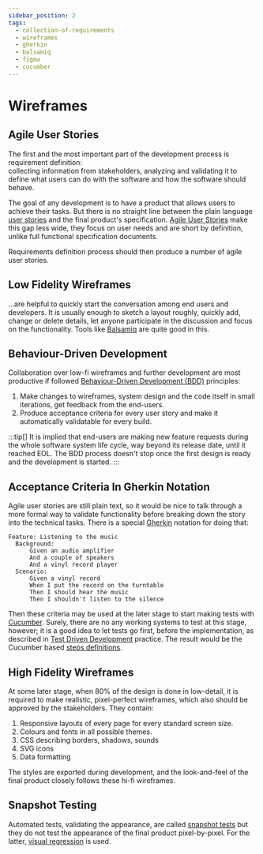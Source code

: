 ```yaml
---
sidebar_position: 2
tags:
  - collection-of-requirements
  - wireframes
  - gherkin
  - balsamiq
  - figma
  - cucumber
---
```


# Wireframes

## Agile User Stories

The first and the most important part of the development process is requirement definition:  
collecting information from stakeholders, analyzing and validating it to define what 
users can do with the software and how the software should behave. 

The goal of any development is to have a product that allows
users to achieve their tasks. But there is no straight line between the plain
language [user stories](https://en.wikipedia.org/wiki/User_story) and the final product's specification. 
[Agile User Stories](https://www.atlassian.com/agile/project-management/user-stories#) make this gap
less wide, they focus on user needs and are short by definition, 
unlike full functional specification documents.

Requirements definition process should then produce a number of agile user stories.

## Low Fidelity Wireframes

...are helpful to quickly start the conversation among end users and developers. 
It is usually enough to sketch a layout roughly, quickly add, change or delete details, let anyone 
participate in the discussion and focus on the functionality. Tools like [Balsamiq](https://balsamiq.com/)
are quite good in this.

## Behaviour-Driven Development

Collaboration over low-fi wireframes and further development are most productive if followed 
[Behaviour-Driven Development (BDD)](https://cucumber.io/docs/bdd/) principles:
 
1. Make changes to wireframes, system design and the code itself in small iterations, get feedback from the end-users.
2. Produce acceptance criteria for every user story and make it automatically validatable for every build.

:::tip[]
It is implied that end-users are making new feature requests during the whole software system life cycle,
way beyond its release date, until it reached EOL. The BDD process doesn't stop once the first design is ready
and the development is started.
:::

## Acceptance Criteria In Gherkin Notation

Agile user stories are still plain text, so it would be nice to talk through a more formal way to validate
functionality before breaking down the story into the technical tasks. There is a special 
[Gherkin](https://cucumber.io/docs/gherkin/reference#steps) notation for doing that:

````gherkin
Feature: Listening to the music
  Background: 
      Given an audio amplifier
      And a couple of speakers
      And a vinyl record player
  Scenario:  
      Given a vinyl record
      When I put the record on the turntable
      Then I should hear the music
      Then I shouldn't listen to the silence  
````
Then these criteria may be used at the later stage to start making tests with [Cucumber](https://cucumber.io/docs).
Surely, there are no any working systems to test at this stage, however; it is a good idea to let tests go
first, before the implementation, as described in [Test Driven Development](https://cucumber.io/blog/bdd/intro-to-bdd-and-tdd/)
practice. The result would be the Cucumber based
[steps definitions](https://cucumber.io/docs#what-are-step-definitions).


## High Fidelity Wireframes

At some later stage, when 80% of the design is done in low-detail, it is required to make realistic, 
pixel-perfect wireframes, which also should be approved by the stakeholders. They contain:

1. Responsive layouts of every page for every standard screen size.
2. Colours and fonts in all possible themes.
3. CSS describing borders, shadows, sounds
4. SVG icons
5. Data formatting

The styles are exported during development, and the look-and-feel of the final product closely follows these
hi-fi wireframes.

## Snapshot Testing

Automated tests, validating the appearance, are called 
[snapshot tests](https://jestjs.io/docs/snapshot-testing) but they do not test the appearance of the final 
product pixel-by-pixel. For the latter, 
[visual regression](https://jestjs.io/docs/snapshot-testing#whats-the-difference-between-snapshot-testing-and-visual-regression-testing) is used.

